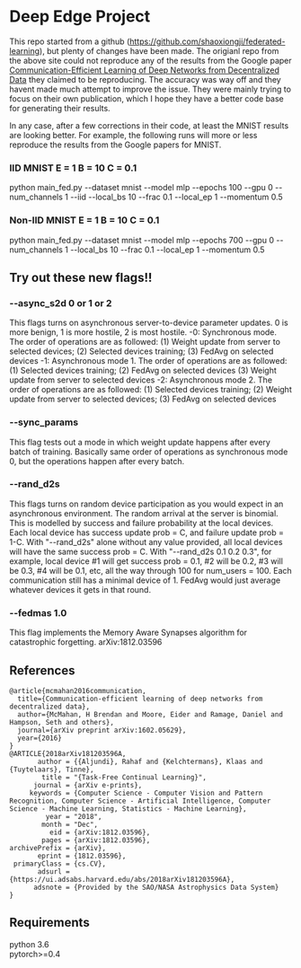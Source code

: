 # Deep Edge Project 

This repo started from a github (https://github.com/shaoxiongji/federated-learning), but plenty of changes have been made.
The origianl repo from the above site could not reproduce any of the results from the Google paper [Communication-Efficient Learning of Deep Networks from Decentralized Data](https://arxiv.org/abs/1602.05629) they claimed to be reproducing.
The accuracy was way off and they havent made much attempt to improve the issue.  They were mainly trying to focus on their own publication, which I hope they have a better code base for generating their results.

In any case, after a few corrections in their code, at least the MNIST results are looking better.  For example, the following runs will more or less reproduce the results from the Google papers for MNIST.

### IID MNIST E = 1 B = 10 C = 0.1
python main_fed.py --dataset mnist --model mlp --epochs 100 --gpu 0 --num_channels 1 --iid --local_bs 10 --frac 0.1 --local_ep 1 --momentum 0.5

### Non-IID MNIST E = 1 B = 10 C = 0.1
python main_fed.py --dataset mnist --model mlp --epochs 700 --gpu 0 --num_channels 1 --local_bs 10 --frac 0.1 --local_ep 1 --momentum 0.5

## Try out these new flags!!

### --async_s2d 0 or 1 or 2
This flags turns on asynchronous server-to-device parameter updates. 0 is more benign, 1 is more hostile, 2 is most hostile.
-0: Synchronous mode.  The order of operations are as followed: (1) Weight update from server to selected devices; (2) Selected devices training; (3) FedAvg on selected devices
-1: Asynchronous mode 1. The order of operations are as followed: (1) Selected devices training; (2) FedAvg on selected devices (3) Weight update from server to selected devices
-2: Asynchronous mode 2. The order of operations are as followed:  (1) Selected devices training; (2) Weight update from server to selected devices; (3) FedAvg on selected devices
### --sync_params
This flag tests out a mode in which weight update happens after every batch of training.  Basically same order of operations as synchronous mode 0, but the operations happen after every batch.
### --rand_d2s
This flags turns on random device participation as you would expect in an asynchronous environment.  The random arrival at the server is binomial.  This is modelled by success and failure probability at the local devices.  Each local device has success update prob = C, and failure update prob = 1-C.  With "--rand_d2s" alone without any value provided, all local devices will have the same success prob = C.  With "--rand_d2s 0.1 0.2 0.3", for example, local device #1 will get success prob = 0.1, #2 will be 0.2, #3 will be 0.3, #4 will be 0.1, etc, all the way through 100 for num_users = 100. Each communication still has a minimal device of 1.  FedAvg would just average whatever devices it gets in that round.
### --fedmas 1.0
This flag implements the Memory Aware Synapses algorithm for catastrophic forgetting.  arXiv:1812.03596

## References
```
@article{mcmahan2016communication,
  title={Communication-efficient learning of deep networks from decentralized data},
  author={McMahan, H Brendan and Moore, Eider and Ramage, Daniel and Hampson, Seth and others},
  journal={arXiv preprint arXiv:1602.05629},
  year={2016}
}
@ARTICLE{2018arXiv181203596A,
       author = {{Aljundi}, Rahaf and {Kelchtermans}, Klaas and {Tuytelaars}, Tinne},
        title = "{Task-Free Continual Learning}",
      journal = {arXiv e-prints},
     keywords = {Computer Science - Computer Vision and Pattern Recognition, Computer Science - Artificial Intelligence, Computer Science - Machine Learning, Statistics - Machine Learning},
         year = "2018",
        month = "Dec",
          eid = {arXiv:1812.03596},
        pages = {arXiv:1812.03596},
archivePrefix = {arXiv},
       eprint = {1812.03596},
 primaryClass = {cs.CV},
       adsurl = {https://ui.adsabs.harvard.edu/abs/2018arXiv181203596A},
      adsnote = {Provided by the SAO/NASA Astrophysics Data System}
}
```

## Requirements
python 3.6  
pytorch>=0.4
